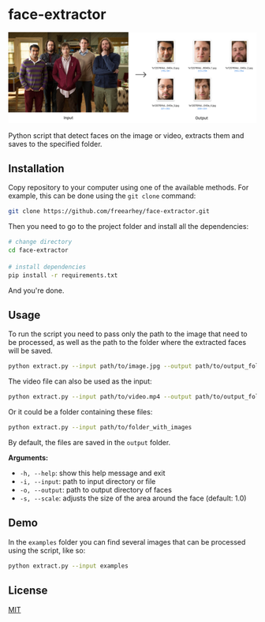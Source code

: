 # face-extractor

![Illustration of how face-extractor works](illustration.png)

Python script that detect faces on the image or video, extracts them and saves to the specified folder.

## Installation

Copy repository to your computer using one of the available methods. For example, this can be done using the `git clone` command:

```sh
git clone https://github.com/freearhey/face-extractor.git
```

Then you need to go to the project folder and install all the dependencies:

```sh
# change directory
cd face-extractor

# install dependencies
pip install -r requirements.txt
```

And you're done.

## Usage

To run the script you need to pass only the path to the image that need to be processed, as well as the path to the folder where the extracted faces will be saved.

```sh
python extract.py --input path/to/image.jpg --output path/to/output_folder
```

The video file can also be used as the input:

```sh
python extract.py --input path/to/video.mp4 --output path/to/output_folder
```

Or it could be a folder containing these files:

```sh
python extract.py --input path/to/folder_with_images
```

By default, the files are saved in the `output` folder.

**Arguments:**

- `-h, --help`: show this help message and exit
- `-i, --input`: path to input directory or file
- `-o, --output`: path to output directory of faces
- `-s, --scale`: adjusts the size of the area around the face (default: 1.0)

## Demo

In the `examples` folder you can find several images that can be processed using the script, like so:

```sh
python extract.py --input examples
```

## License

[MIT](LICENSE)
